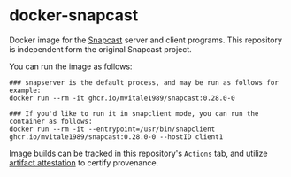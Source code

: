 # docker-snapcast
Docker image for the [Snapcast](https://github.com/badaix/snapcast) server and client programs. This repository is independent form the original Snapcast project.

You can run the image as follows:
```
### snapserver is the default process, and may be run as follows for example:
docker run --rm -it ghcr.io/mvitale1989/snapcast:0.28.0-0

### If you'd like to run it in snapclient mode, you can run the container as follows:
docker run --rm -it --entrypoint=/usr/bin/snapclient ghcr.io/mvitale1989/snapcast:0.28.0-0 --hostID client1
```

Image builds can be tracked in this repository's `Actions` tab, and utilize [artifact attestation](https://docs.github.com/en/actions/security-guides/using-artifact-attestations-to-establish-provenance-for-builds) to certify provenance.
